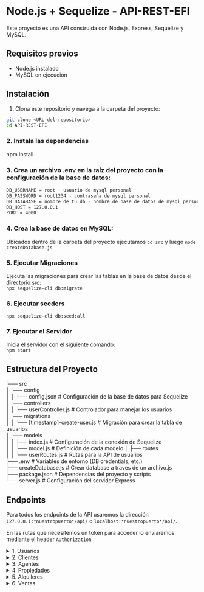 # Node.js + Sequelize - API-REST-EFI

Este proyecto es una API construida con Node.js, Express, Sequelize y MySQL.

## Requisitos previos

- Node.js instalado
- MySQL en ejecución

## Instalación

1. Clona este repositorio y navega a la carpeta del proyecto:

```bash
git clone <URL-del-repositorio>
cd API-REST-EFI
```

### 2. Instala las dependencias
npm install

### 3. Crea un archivo .env en la raíz del proyecto con la configuración de la base de datos:
```bash
DB_USERNAME = root - usuario de mysql personal  
DB_PASSWORD = root1234 - contraseña de mysql personal  
DB_DATABASE = nombre_de_tu_db - nombre de base de datos de mysql personal   
DB_HOST = 127.0.0.1    
PORT = 4000   
```

### 4. Crea la base de datos en MySQL:
Ubicados dentro de la carpeta del proyecto ejecutamos `cd src` y luego `node createDatabase.js`

### 5. Ejecutar Migraciones  
Ejecuta las migraciones para crear las tablas en la base de datos desde el directorio src:  
`npx sequelize-cli db:migrate`  

### 6. Ejecutar seeders
`npx sequelize-cli db:seed:all`

### 7. Ejecutar el Servidor  
Inicia el servidor con el siguiente comando:  
`npm start`

## Estructura del Proyecto
├── src  
│   ├── config  
│   │   └── config.json            # Configuración de la base de datos para Sequelize  
│   ├── controllers  
│   │   └── userController.js      # Controlador para manejar los usuarios  
│   ├── migrations  
│   │   └── [timestamp]-create-user.js  # Migración para crear la tabla de usuarios  
│   ├── models  
│   │   ├── index.js               # Configuración de la conexión de Sequelize  
│   │   └── model.js               # Definición de cada modelo
│   ├── routes  
│   │   └── userRoutes.js          # Rutas para la API de usuarios  
├── .env                           # Variables de entorno (DB credentials, etc.)  
├── createDatabase.js              # Crear database a traves de un archivo.js  
├── package.json                   # Dependencias del proyecto y scripts  
└── server.js                      # Configuración del servidor Express  

## Endpoints
Para todos los endpoints de la API usaremos la dirección `127.0.0.1:*nuestropuerto*/api/` o `localhost:*nuestropuerto*/api/`.

En las rutas que necesitemos un token para acceder lo enviaremos mediante el header `Authorization`

<details>
    
<summary>1. Usuarios</summary>

    1. POST '/register' para registrar un usuario. Necesitamos lo siguiente en el body: "name", "email", "password", "type" (Clave foránea del tipo de usuario).
    
    2. POST '/login' para recibir nuestro token de sesión. Necesitamos enviar lo siguiente en el body: "email", "password".
    
    3. GET '/users' para recibir un listado de todos los usuarios. Necesitamos enviar un token de usuario tipo admin.
    
    4. GET '/users/:id' para recibir los datos de un usuario. Necesitamos enviar un token de usuario tipo admin.
    
    5. GET '/verifyToken' para recibir la información de nuestro token. Necesitamos enviar un token de cualquier tipo de usuario.
</details>

<details>
    
<summary>2. Clientes</summary>

    1. POST '/clients' para registrar un nuevo cliente. Necesitamos enviar un token de usuario tipo admin o agente y lo siguiente en el body: "dni", "phoneNumber", "user" (Clave foránea del usuario).
    
    2. GET '/clients' para recibir un listado de todos los clientes. Necesitamos token de usuario tipo admin o de agente.
    
    3. GET `/clients/:id` para recibir los datos de un cliente en específico.
</details>

<details>
    
<summary>3. Agentes</summary>

    1. POST '/agents' para registrar un nuevo agente. Necesitamos enviar un token de tipo admin lo siguiente en el body: "user" (Clave foranea del usuario).
    
    2. GET '/agents' para recibir un listado de todos los agentes. Nececsitamos enviar un token de tipo admin.
    
    3. GET '/agents/:id' para recibir los datos de un agente.
</details>

<details>
    
<summary>4. Propiedades</summary>

    1. POST '/properties' para registrar una nueva propiedad. Necesitamos enviar un token de tipo agente y lo siguiente en el body: "address", "propertyType" (Clave foránea del tipo de propiedad), "price", "status" (Clave foránea al estado de la propiedad), "description", "size".
    
    2. POST '/properties/filter' para recibir un listado filtrado de propiedades. Podemos enviar lo siguiente en el body:
    "price" Enviamos un JSON con los siguientes atributos: "gte" para precio mínimo y "lte" para precio máximo.
    "type" El tipo de propiedad.
    "size" Enviamos un JSON con los siguientes atributos: "gte" para tamaño mínimo y "lte" para tamaño máximo.
    
    3. GET '/properties' para recibir un listado de todas las propiedades.
    
    4. GET '/properties/find/:id' para recibir los datos de una propiedad.
    
    5. GET '/properties/agent' para recibir un listado de las propiedades del agente actual. Nececsitamos enviar un token de tipo agente.
    
    6. PUT '/properties/update/:id' para actualizar una propiedad. Necesitamos enviar un token de tipo agente, el cual debe ser el dueño de la propiedad y lo siguiente en el body: "address", "propertyType" (Clave foránea del tipo de propiedad), "price", "status" (Clave foránea al estado de la propiedad), "description", "size".
    
    7. DELETE 'properties/:propertyId' para borrar una propiedad. Necesitamos enviar un token de tipo agente, el cual debe ser el dueño de la propiedad.
</details>

<details>
    
<summary>5. Alquileres</summary>

    1. POST '/rents' para registrar un nuevo alquiler. Necesitamos enviar un token de tipo agente, el cual debe ser dueño de la propiedad que elijamos y lo siguiente en el body: "property" (Clave foránea de la propiedad), "client" (Clave foránea del cliente), startDate, finishDate, monthlyAmount, status (Clave foránea al estado del alquiler).
    
    2. GET '/rents' para recibir un listado de todos los alquileres'.
    
    3. GET '/rents/find/:id' para recibir los datos de un alquiler en particular.
    
    4. GET '/rents/agent' para recibir un listado de los alquileres del agente actual. Necesitamos enviar un token de tipo agente.
    
    5. PUT '/rents/:id' para actualizar un alquiler. Necesitamos enviar un token de tipo agente, el cual debe ser dueño de la propiedad que elijamos y a la que la cambiemos y lo siguiente en el body: "property" (Clave foránea de la propiedad), "client" (Clave foránea del cliente), startDate, finishDate, monthlyAmount, status (Clave foránea al estado del alquiler).
    
    6. DELETE '/rents/:id' para borrar un alquiler. Necesitamos enviar un token de tipo agente, el cual debe ser dueño de la propiedad del alquiler que elijamos.
</details>

<details>
    
<summary>6. Ventas</summary>

    1. POST '/sales' para registrar una nueva venta. Necesitamos enviar un token de tipo agente, el cual debe ser dueño de la propiedad que elijamos y lo siguiente en el body: "property" (Clave foránea de la propiedad), "client" (Clave foránea del cliente), date, amount, status (Clave foránea al estado de la venta).
    
    2. GET '/sale' para recibir un listado de todas las ventas'.
    
    3. GET '/sales/find/:id' para recibir los datos de una venta en particular.
    
    4. GET '/sales/agent' para recibir un listado de las ventas del agente actual. Necesitamos enviar un token de tipo agente.
    
    5. PUT '/sales/:id' para actualizar una venta. Necesitamos enviar un token de tipo agente, el cual debe ser dueño de la propiedad que elijamos y a la que la cambiemos y lo siguiente en el body: "property" (Clave foránea de la propiedad), "client" (Clave foránea del cliente), date, amount, status (Clave foránea del estado de la venta).
    
    6. DELETE '/sales/:id' para borrar un alquiler. Necesitamos enviar un token de tipo agente, el cual debe ser dueño de la propiedad de la venta que elijamos.
</details>
